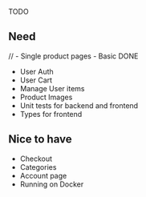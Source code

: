 TODO

## Need
// - Single product pages - Basic DONE
- User Auth
- User Cart
- Manage User items
- Product Images
- Unit tests for backend and frontend
- Types for frontend

## Nice to have
- Checkout
- Categories
- Account page
- Running on Docker

